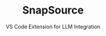 ---
id: snapsource
title: SnapSource
subtitle: VS Code Extension for LLM Integration
description: A powerful Visual Studio Code extension for copying file and folder contents with project structure
problem: Copying code from a project is not always easy, especially when you want to use it with ChatGPT or other LLMs.
solution: SnapSource is an extension that allows you to copy the entire project structure along with the code to your clipboard.
tech: 
  - JavaScript
  - VS Code API
link: https://marketplace.visualstudio.com/items?itemName=LeonKohli.snapsource
repo: https://github.com/LeonKohli/snapsource
--- 